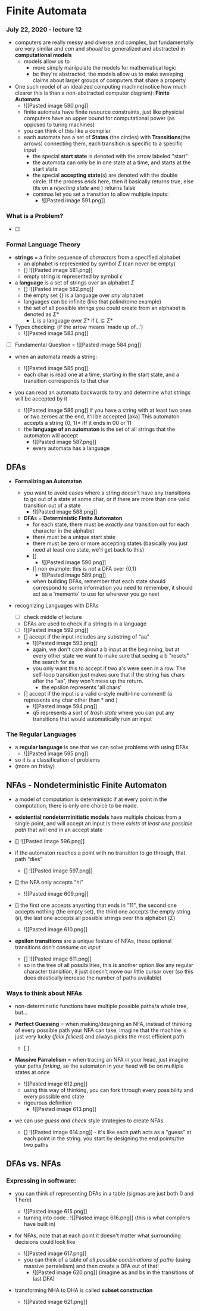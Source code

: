 # Finite Automata
### July 22, 2020 - lecture 12

- computers are really messy and diverse and complex, but fundamentally are very similar and *can* and *should* be generalized and abstracted in **computational models**
	- models allow us to
		- more simply manipulate the models for mathematical logic
		- bc they're abstracted, the models allow us to make sweeping claims about larger groups of computers that share a property
- One such model of an idealized computing machine(notice how much clearer this is than a non-abstracted computer diagram): **Finite Automata**	
	- ![[Pasted image 580.png]] 
	- finite automata have finite resource constraints, just like physicial computers have an upper bound for computational power (as opposed to turing machines)
	- you can think of this like a compiler
	- each automata has a set of **States** (the circles) with **Transitions**(the arrows) connecting them, each transition is specific to a specific input
		- the special **start state** is denoted with the arrow labeled "start"
		- the automota can only be in one state at a time, and starts at the start state
		- the special **accepting state**(s) are denoted with the double circle. If the process *ends* here, then it basically returns true, else (its on a *rejecting state* and ) returns false
		- commas let you set a transition to allow multiple inputs:
			- ![[Pasted image 591.png]]

### What is a Problem?
- [ ] 
### Formal Language Theory 
- **strings** = a finite sequence of *characters* from a specified alphabet
	- an alphabet is represented by symbol $\Sigma$ (can never be empty)
	- [] ![[Pasted image 581.png]]
	- empty string is represented by symbol $\epsilon$
- a **language** is a set of strings over an alphabet $\Sigma$
	- [] ![[Pasted image 582.png]]
	- the empty set {} is a language over *any* alphabet
	- languages can be infinite (like that palindrome example)
	- the set of all possible strings you could create from an alphabet is denoted as $\Sigma *$
		- L is a language over $\Sigma *$ if $L \subseteq \Sigma *$
- Types checking: (if the arrow means 'made up of...')
	- ![[Pasted image 583.png]]
- [ ] Fundamental Question = ![[Pasted image 584.png]]

- when an automata reads a string:
	- ![[Pasted image 585.png]]
	- each char is read one at a time, starting in the start state, and a transition corresponds to that char

- you can read an automata backwards to try and determine what strings will be accepted by it
	- ![[Pasted image 586.png]] if you have a string with at least two ones or two zeroes at the end, it'll be accepted [aka] This automaton accepts a string {0, 1}* iff it ends in 00 or 11
	- the **language of an automaton** is the set of all strings that the automaton will accept
		- ![[Pasted image 587.png]]
		- every automata has a language

## DFAs 
- **Formalizing an Automaton**
	- you want to avoid cases where a string doesn't have any transitions to go out of a state at some char, or if there are more than one valid transition out of a state
		- ![[Pasted image 588.png]]
	- **DFA**s = **Deterministic Finite Automaton**
		- for each state, there must be *exactly one* transition out for each character in the alphabet	 
		- there must be a unique start state
		- there must be zero or more accepting states (basically you just need at least one state, we'll get back to this)
		- [] 
			- ![[Pasted image 590.png]]
		- [] non example: this is *not* a DFA over {0,1}
			- ![[Pasted image 589.png]]
		- when building DFAs, remember that each state should correspond to some information you need to remember, it should act as a 'memento' to use for wherever you go next

- recognizing Languages with DFAs
	- [ ] check middle of lecture
	- DFAs are used to check if a string is in a language
	- [ ] ![[Pasted image 592.png]]
	- [] accept if the input includes any substring of "aa"
		- ![[Pasted image 593.png]]
		- again, we don't care about a b input at the beginning, but at every other state we want to make sure that seeing a b "resets" the search for aa
		- you only want this to accept if two a's were seen in a row. The self-loop transition just makes sure that if the string has chars after the "aa", they won't mess up the return. 
			- the epsilon represents 'all chars'
	- [] accept if the input is a valid c-style multi-line comment! (a represents any char other than * and \)
		- ![[Pasted image 594.png]]
		- q5 represents a sort of *trash state* where you can put any transitions that would automatically ruin an input

### The Regular Languages
- a **regular language** is one that we can solve problems with using DFAs
	- ![[Pasted image 595.png]]
- so it is a classification of problems
- (more on friday)

## NFAs - Nondeterministic Finite Automaton
- a model of computation is deterministic if at every point in the computation, there is only one choice to be made. 
- **existential nondeterminitistic models** have multiple choices from a single point, and will accept an input is there *exists at least one possible path* that will end in an accept state

- [] ![[Pasted image 596.png]]

- if the automaton reaches a point with no transition to go through, that path "dies"
	- [] ![[Pasted image 597.png]]
- [] the NFA only accepts "hi"
	- ![[Pasted image 609.png]]
- [] the first one accepts anysrting that ends in "11", the second one accepts nothing (the empty set), the third one accepts the empty string ($\epsilon$), the last one accepts all possible strings over this alphabet ($\Sigma$)
	- ![[Pasted image 610.png]]
- **epsilon transitions** are a unique feature of NFAs, these optional transitions don't *consume an input*
	- [] ![[Pasted image 611.png]]
	- so in the tree of all possibilities, this is another option like any regular character transition, it just doesn't move our little cursor over (so this does drastically increase the number of paths available) 
		
### Ways to think about NFAs
- non-deterministic functions have multiple possible paths/a whole tree, but...
- **Perfect Guessing** = when making/designing an NFA, instead of thinking of every possible path your NFA can take, imagine that the machine is just very lucky (*felix felices*) and always picks the most efficient path
	- [ ] 
- **Massive Parralelism** = when tracing an NFA in your head, just imagine your paths *forking*, so the automaton in your head will be on multiple states at once
	- ![[Pasted image 612.png]]
	- using this way of thinking, you can fork through every possibility and every possible end state
	- rigourous definition
		- ![[Pasted image 613.png]]

- we can use *guess and check* style strategies to create NFAs
	- [] ![[Pasted image 614.png]] - it's like each path acts as a "guess" at each point in the string. you start by designing the end points/the two paths

## DFAs vs. NFAs
### Expressing in software:
- you can think of representing DFAs in a table (sigmas are just both 0 and 1 here)
	- ![[Pasted image 615.png]]
	- turning into code : ![[Pasted image 616.png]] (this is what compilers have built in)
 - for NFAs, note that at each point it doesn't matter what surrounding decisions could look like
	 - ![[Pasted image 617.png]]
	 - you can think of a table of *all possible combinations of paths* (using massive parralelism) and then create a DFA out of that!
		 - ![[Pasted image 620.png]] (imagine as and bs in the transitions of last DFA)


- transforming NHA to DHA is called **subset construction**
	- ![[Pasted image 621.png]]























